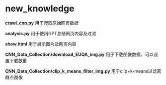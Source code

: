 # new_knowledge

**crawl_cnn.py** 用于爬取原始网页数据

**analysis.py** 用于使用GPT总结网页内容及过滤
 
**show.html** 用于展示图片及网页内容


**CNN_Data_Collection/download_EUQA_img.py** 用于下载图像数据，可以设置下载数量


**CNN_Data_Collection/clip_k_means_filter_img.py** 用于clip+k-means过滤离群点图像
